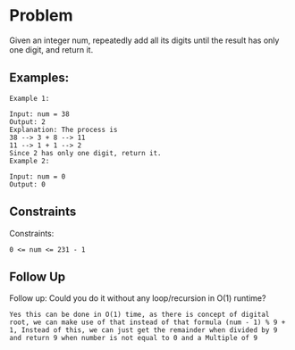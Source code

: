 # Problem
Given an integer num, repeatedly add all its digits until the result has only one digit, and return it.

## Examples:

```
Example 1:

Input: num = 38
Output: 2
Explanation: The process is
38 --> 3 + 8 --> 11
11 --> 1 + 1 --> 2 
Since 2 has only one digit, return it.
Example 2:

Input: num = 0
Output: 0
```

## Constraints
Constraints:

`0 <= num <= 231 - 1`

## Follow Up
Follow up: Could you do it without any loop/recursion in O(1) runtime?

`Yes this can be done in O(1) time, as there is concept of digital root, we can make use of that instead of that formula (num - 1) % 9 + 1, Instead of this, we can just get the remainder when divided by 9 and return 9 when number is not equal to 0 and a Multiple of 9`